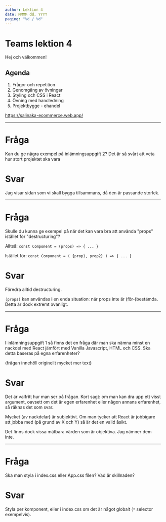 ```yaml
---
author: Lektion 4
date: MMMM dd, YYYY
paging: "%d / %d"
---
```


# Teams lektion 4

Hej och välkommen!

## Agenda

1. Frågor och repetition
2. Genomgång av övningar
3. Styling och CSS i React
4. Övning med handledning
5. Projektbygge - ehandel

<https://salinaka-ecommerce.web.app/>

---

# Fråga

Kan du ge några exempel på inlämningsuppgift 2? Det är så svårt att veta hur stort projektet ska vara

# Svar

Jag visar sidan som vi skall bygga tillsammans, då den är passande storlek.

---

# Fråga

Skulle du kunna ge exempel på när det kan vara bra att använda "props" istället för "destructuring"? 

Alltså:
`const Component = (props) => { ... }`

Istället för:
`const Component = ( {prop1, prop2} ) => { ... }`

# Svar

Föredra alltid destructuring.

`(props)` kan användas i en enda situation: när props inte är (för-)bestämda. Detta är dock extremt ovanligt.

---

# Fråga

I inlämningsuppgift 1 så finns det en fråga där man ska nämna minst en nackdel med React jämfört med Vanilla Javascript, HTML och CSS. Ska detta baseras på egna erfarenheter? 

(frågan innehöll originellt mycket mer text)

# Svar

Det är valfritt hur man ser på frågan. Kort sagt: om man kan dra upp ett visst argument, oavsett om det är egen erfarenhet eller någon annans erfarenhet, så räknas det som svar.

Mycket (av nackdelar) är subjektivt. Om man tycker att React är jobbigare att jobba med (på grund av X och Y) så är det en valid åsikt.

Det finns dock vissa mätbara värden som är objektiva. Jag nämner dem inte.

---

# Fråga

Ska man styla i index.css eller App.css filen? Vad är skillnaden?

# Svar

Styla per komponent, eller i index.css om det är något globalt (`*` selector exempelvis).
